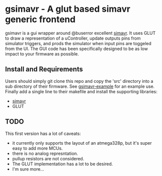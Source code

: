# gsimavr - A glut based simavr generic frontend

gsimavr is a gui wrapper around @buserror excellent [simavr](https://github.com/buserror/simavr). 
It uses GLUT to draw a representation of a uController, update outputs pins from simulator triggers, and prods the simulator when input pins are toggeled from the UI.
The GUI code has been specifically designed to be as low impact to your firmware as possible.

## Install and Requirements

Users should simply git clone this repo and copy the 'src' directory into a sub directory of their firmware. See [gsimavr-example](../gsimavr-example/) for an example use. Finally add a single line to their makefile and install the supporting libraries:

* [simavr](https://github.com/buserror/simavr)
* GLUT

## TODO

This first version has a lot of caveats:

* it currently only supports the layout of an atmega328p, but it's super easy to add more MCUs.
* there is no analog represntation.
* pullup resistors are not considered.
* The GLUT implementation has a lot to be desired.
* I'm sure more...
